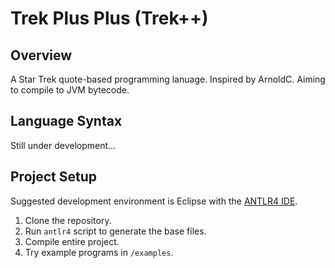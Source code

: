 # Trek Plus Plus (Trek++)
## Overview
A Star Trek quote-based programming lanuage. Inspired by ArnoldC. Aiming to compile to JVM bytecode.

## Language Syntax
Still under development...

## Project Setup
Suggested development environment is Eclipse with the [ANTLR4 IDE](https://github.com/jknack/antlr4ide).

1. Clone the repository.
2. Run `antlr4` script to generate the base files.
3. Compile entire project.
4. Try example programs in `/examples`.